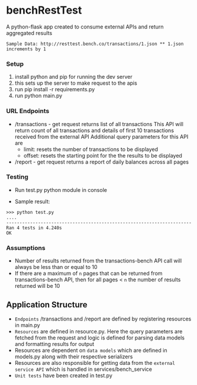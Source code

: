 # benchRestTest
A python-flask app created to consume external APIs and return aggregated results

    Sample Data: http://resttest.bench.co/transactions/1.json ** 1.json increments by 1

### Setup

1. install python and pip for running the dev server
2. this sets up the server to make request to the apis
3. run pip install -r requirements.py
4. run python main.py

### URL Endpoints

- /transactions - get request returns list of all transactions
This API will return count of all transactions and details of first 10 transactions received from the external API
Additional query parameters for this API are
    - limit: resets the number of transactions to be displayed
    - offset: resets the starting point for the the results to be displayed
- /report - get request returns a report of daily balances across all pages

### Testing
    
- Run test.py python module in console
    
- Sample result: 
```	
>>> python test.py 
....
----------------------------------------------------------------------
Ran 4 tests in 4.240s
OK
```
    
### Assumptions
- Number of results returned from the transactions-bench API call will always be less than or equal to 10
- If there are a maximum of `n` pages that can be returned from transactions-bench API, then for all pages < `n` the number of results returned will be 10

## Application Structure
- `Endpoints` /transactions and /report are defined by registering resources in main.py
- `Resources` are defined in resource.py. Here the query parameters are fetched from the request and logic is defined for parsing data models and formatting results for output
- Resources are dependent on `data models` which are defined in models.py along with their respective serializers
- Resources are also responsible for getting data from the `external service API` which is handled in services/bench_service
- `Unit tests` have been created in test.py

